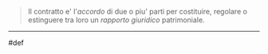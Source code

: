 >Il contratto e' l'_accordo_ di due o piu' parti per costituire, regolare o estinguere tra loro un _rapporto giuridico_ patrimoniale.

___
#def